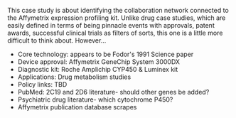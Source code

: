 This case study is about identifying the collaboration network connected to
the Affymetrix expression profiling kit. Unlike drug case studies, which
are easily defined in terms of being pinnacle events with approvals, 
patent awards, successful clinical trials as filters of sorts, this one
is a little more difficult to think about. However...

* Core technology: appears to be Fodor's 1991 Science paper
* Device approval: Affymetrix GeneChip System 3000DX
* Diagnostic kit: Roche Amplichip CYP450 & Luminex kit
* Applications: Drug metabolism studies
* Policy links: TBD
* PubMed: 2C19 and 2D6 literature- should other genes be added? 
* Psychiatric drug literature- which cytochrome P450?
* Affymetrix publication database scrapes


